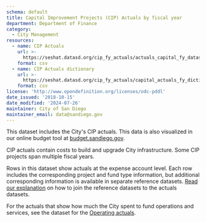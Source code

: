 ```yaml
---
schema: default
title: Capital Improvement Projects (CIP) Actuals by fiscal year
department: Department of Finance
category:
  - City Management
resources:
  - name: CIP Actuals
    url: >-
      https://seshat.datasd.org/cip_fy_actuals/actuals_capital_fy_datasd.csv
    format: csv
  - name: CIP Actuals dictionary
    url: >-
      https://seshat.datasd.org/cip_fy_actuals/capital_actuals_fy_dictionary_datasd.csv
    format: csv
license: 'http://www.opendefinition.org/licenses/odc-pddl'
date_issued: '2018-10-15'
date_modified: '2024-07-26'
maintainer: City of San Diego
maintainer_email: data@sandiego.gov
---
```

This dataset includes the City's CIP actuals. This data is also visualized in our online budget tool at [budget.sandiego.gov](https://budget.sandiego.gov/transparency#/).
<!--more-->

CIP actuals contain costs to build and upgrade City infrastructure. Some CIP projects span multiple fiscal years.

Rows in this dataset show actuals at the expense account level. Each row includes the corresponding project and fund type information, but additional corresponding information is available in separate reference datasets. [Read our explanation](/budget-topic/) on how to join the reference datasets to the actuals datasets.

For the actuals that show how much the City spent to fund operations and services, see the dataset for the [Operating actuals](/datasets/operating-budget/).